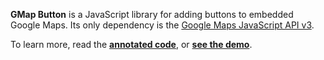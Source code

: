__GMap Button__ is a JavaScript library for adding buttons to embedded Google Maps. Its only dependency is the [Google Maps JavaScript API v3](https://developers.google.com/maps/documentation/javascript/reference).

To learn more, read the [__annotated code__](gmap-button.js), or [__see the demo__](http://www.jsvine.com/gmap-button/demo/).
